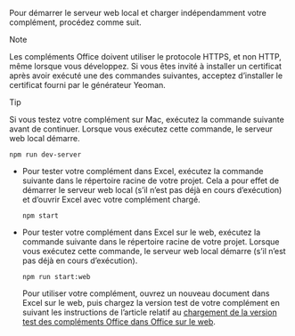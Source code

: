 
Pour démarrer le serveur web local et charger indépendamment votre complément, procédez comme suit.

> [!NOTE]
> Les compléments Office doivent utiliser le protocole HTTPS, et non HTTP, même lorsque vous développez. Si vous êtes invité à installer un certificat après avoir exécuté une des commandes suivantes, acceptez d’installer le certificat fourni par le générateur Yeoman.

> [!TIP]
> Si vous testez votre complément sur Mac, exécutez la commande suivante avant de continuer. Lorsque vous exécutez cette commande, le serveur web local démarre.
>
> ```command&nbsp;line
> npm run dev-server
> ```

- Pour tester votre complément dans Excel, exécutez la commande suivante dans le répertoire racine de votre projet. Cela a pour effet de démarrer le serveur web local (s’il n’est pas déjà en cours d’exécution) et d’ouvrir Excel avec votre complément chargé.

    ```command&nbsp;line
    npm start
    ```

- Pour tester votre complément dans Excel sur le web, exécutez la commande suivante dans le répertoire racine de votre projet. Lorsque vous exécutez cette commande, le serveur web local démarre (s’il n’est pas déjà en cours d’exécution).

    ```command&nbsp;line
    npm run start:web
    ```

    Pour utiliser votre complément, ouvrez un nouveau document dans Excel sur le web, puis chargez la version test de votre complément en suivant les instructions de l’article relatif au [chargement de la version test des compléments Office dans Office sur le web](../testing/sideload-office-add-ins-for-testing.md#sideload-an-office-add-in-in-office-on-the-web).

